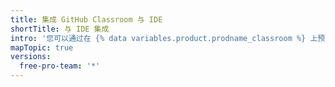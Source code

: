 ```yaml
---
title: 集成 GitHub Classroom 与 IDE
shortTitle: 与 IDE 集成
intro: '您可以通过在 {% data variables.product.prodname_classroom %} 上预配置作业仓库的开发环境，来帮助学生编写、测试和调试代码。'
mapTopic: true
versions:
  free-pro-team: '*'
---
```


